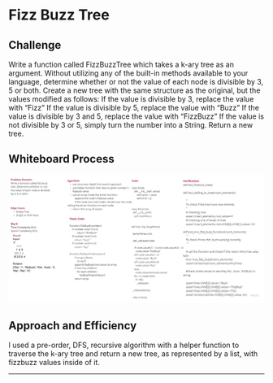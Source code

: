 # Fizz Buzz Tree

## Challenge

Write a function called FizzBuzzTree which takes a k-ary tree as an argument. Without utilizing any of the built-in methods available to your language, determine whether or not the value of each node is divisible by 3, 5 or both. Create a new tree with the same structure as the original, but the values modified as follows: If the value is divisible by 3, replace the value with “Fizz” If the value is divisible by 5, replace the value with “Buzz” If the value is divisible by 3 and 5, replace the value with “FizzBuzz” If the value is not divisible by 3 or 5, simply turn the number into a String. Return a new tree.

## Whiteboard Process

![whiteboard](./whiteboard_fizz_buzz_tree.jpg)

## Approach and Efficiency

I used a pre-order, DFS, recursive algorithm with a helper function to traverse the k-ary tree and return a new tree, as represented by a list, with fizzbuzz values inside of it.

---